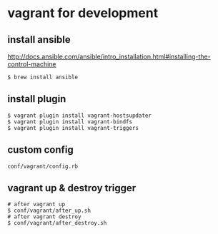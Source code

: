 # vagrant for development

## install ansible

http://docs.ansible.com/ansible/intro_installation.html#installing-the-control-machine

```
$ brew install ansible
```

## install plugin

```
$ vagrant plugin install vagrant-hostsupdater
$ vagrant plugin install vagrant-bindfs
$ vagrant plugin install vagrant-triggers
```

## custom config

`conf/vagrant/config.rb`

## vagrant up & destroy trigger

```
# after vagrant up
$ conf/vagrant/after_up.sh
# after vagrant destroy
$ conf/vagrant/after_destroy.sh
```

